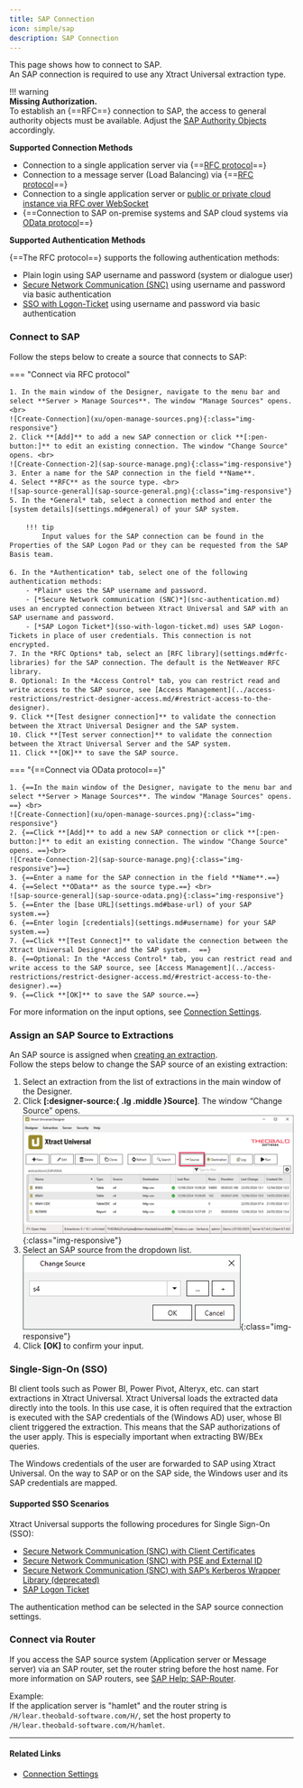 ```yaml
---
title: SAP Connection
icon: simple/sap
description: SAP Connection
---
```


This page shows how to connect to SAP.<br>
An SAP connection is required to use any Xtract Universal extraction type.

!!! warning  
	**Missing Authorization.**<br>
    To establish an {==RFC==} connection to SAP, the access to general authority objects must be available.
    Adjust the [SAP Authority Objects](site:documentation/setup-in-sap/sap-authority-objects#general-authorization-objects) accordingly.


**Supported Connection Methods** 

- Connection to a single application server via {==[RFC protocol](settings.md/#source-type-rfc)==}
- Connection to a message server (Load Balancing) via {==[RFC protocol](settings.md/#source-type-rfc)==}
- Connection to a single application server or [public or private cloud instance via RFC over WebSocket](../../knowledge-base/access-data-in-the-sap-public-cloud.md)
- {==Connection to SAP on-premise systems and SAP cloud systems via [OData protocol](settings.md/#source-type-odata)==}

**Supported Authentication Methods** 

{==The RFC protocol==} supports the following authentication methods:

- Plain login using SAP username and password (system or dialogue user)
- [Secure Network Communication (SNC)](snc-authentication.md) using username and password via basic authentication
- [SSO with Logon-Ticket](sso-with-logon-ticket.md) using username and password via basic authentication

### Connect to SAP

Follow the steps below to create a source that connects to SAP:

=== "Connect via RFC protocol"

	1. In the main window of the Designer, navigate to the menu bar and select **Server > Manage Sources**. The window "Manage Sources" opens.  <br>
	![Create-Connection](xu/open-manage-sources.png){:class="img-responsive"}
	2. Click **[Add]** to add a new SAP connection or click **[:pen-button:]** to edit an existing connection. The window "Change Source" opens. <br>
	![Create-Connection-2](sap-source-manage.png){:class="img-responsive"}
	3. Enter a name for the SAP connection in the field **Name**.
	4. Select **RFC** as the source type. <br>
	![sap-source-general](sap-source-general.png){:class="img-responsive"}
	5. In the *General* tab, select a connection method and enter the [system details](settings.md#general) of your SAP system. 

		!!! tip
			Input values for the SAP connection can be found in the Properties of the SAP Logon Pad or they can be requested from the SAP Basis team.
					
	6. In the *Authentication* tab, select one of the following authentication methods:
		- *Plain* uses the SAP username and password.
		- [*Secure Network communication (SNC)*](snc-authentication.md) uses an encrypted connection between Xtract Universal and SAP with an SAP username and password.
		- [*SAP Logon Ticket*](sso-with-logon-ticket.md) uses SAP Logon-Tickets in place of user credentials. This connection is not encrypted.
	7. In the *RFC Options* tab, select an [RFC library](settings.md#rfc-libraries) for the SAP connection. The default is the NetWeaver RFC library.
	8. Optional: In the *Access Control* tab, you can restrict read and write access to the SAP source, see [Access Management](../access-restrictions/restrict-designer-access.md/#restrict-access-to-the-designer).
	9. Click **[Test designer connection]** to validate the connection between the Xtract Universal Designer and the SAP system. 
	10. Click **[Test server connection]** to validate the connection between the Xtract Universal Server and the SAP system. 
	11. Click **[OK]** to save the SAP source.
	


=== "{==Connect via OData protocol==}"

	1. {==In the main window of the Designer, navigate to the menu bar and select **Server > Manage Sources**. The window "Manage Sources" opens. ==} <br>
	![Create-Connection](xu/open-manage-sources.png){:class="img-responsive"}
	2. {==Click **[Add]** to add a new SAP connection or click **[:pen-button:]** to edit an existing connection. The window "Change Source" opens. ==}<br>
	![Create-Connection-2](sap-source-manage.png){:class="img-responsive"}==}
	3. {==Enter a name for the SAP connection in the field **Name**.==}
	4. {==Select **OData** as the source type.==} <br>
	![sap-source-general](sap-source-odata.png){:class="img-responsive"}
	5. {==Enter the [base URL](settings.md#base-url) of your SAP system.==}
	6. {==Enter login [credentials](settings.md#username) for your SAP system.==}
	7. {==Click **[Test Connect]** to validate the connection between the Xtract Universal Designer and the SAP system.  ==}
	8. {==Optional: In the *Access Control* tab, you can restrict read and write access to the SAP source, see [Access Management](../access-restrictions/restrict-designer-access.md/#restrict-access-to-the-designer).==}
	9. {==Click **[OK]** to save the SAP source.==}

	
For more information on the input options, see [Connection Settings](settings.md).

### Assign an SAP Source to Extractions

An SAP source is assigned when [creating an extraction](../../getting-started.md/#create-an-extraction). <br>
Follow the steps below to change the SAP source of an existing extraction:

1. Select an extraction from the list of extractions in the main window of the Designer.
2. Click **[:designer-source:{ .lg .middle }Source]**. The window “Change Source” opens.<br>
![open-sap-source](xu/open-sap-source.png){:class="img-responsive"}
3. Select an SAP source from the dropdown list.<br>
![sap-source-change](sap-source-change.png){:class="img-responsive"}
4. Click **[OK]** to confirm your input.

### Single-Sign-On (SSO)

BI client tools such as Power BI, Power Pivot, Alteryx, etc. can start extractions in Xtract Universal. 
Xtract Universal loads the extracted data directly into the tools. 
In this use case, it is often required that the extraction is executed with the SAP credentials of the (Windows AD) user, whose BI client triggered the extraction. 
This means that the SAP authorizations of the user apply. This is especially important when extracting BW/BEx queries.

The Windows credentials of the user are forwarded to SAP using Xtract Universal. 
On the way to SAP or on the SAP side, the Windows user and its SAP credentials are mapped.

#### Supported SSO Scenarios

Xtract Universal supports the following procedures for Single Sign-On (SSO):

- [Secure Network Communication (SNC) with Client Certificates](../../knowledge-base/sso-with-client-certificates.md)
- [Secure Network Communication (SNC) with PSE and External ID](../../knowledge-base/sso-with-external-id.md)
- [Secure Network Communication (SNC) with SAP’s Kerberos Wrapper Library (deprecated)](../../knowledge-base/sso-with-kerberos-snc.md)
- [SAP Logon Ticket](../../knowledge-base/sso-with-logon-ticket.md)

The authentication method can be selected in the SAP source connection settings.


### Connect via Router

If you access the SAP source system (Application server or Message server) via an SAP router, set the router string before the host name. 
For more information on SAP routers, see [SAP Help: SAP-Router](https://help.sap.com/viewer/6d9a59096c4b1014b507f15bed51571f/7.01.22/en-US/486b41efb74c07bee10000000a42189d.html).

Example:<br>
If the application server is "hamlet" and the router string is `/H/lear.theobald-software.com/H/`, set the host property to `/H/lear.theobald-software.com/H/hamlet`.


*****
#### Related Links
- [Connection Settings](settings.md)
